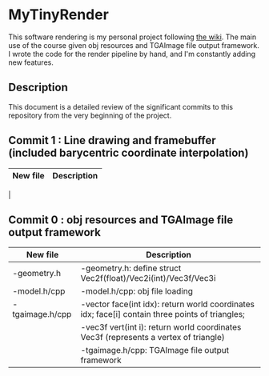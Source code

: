 # MyTinyRender

This software rendering is my personal project following [the wiki](https://github.com/ssloy/tinyrenderer). The main use of the course given obj resources and TGAImage file output framework. I wrote the code for the render pipeline by hand, and I'm constantly adding new features.

## Description
This document is a detailed review of the significant commits to this repository from the very beginning of the project. 


## Commit 1 : Line drawing and framebuffer (included barycentric coordinate interpolation)

| New file                | Description              |
| :-----------------------|:-------------------------|
| 

## Commit 0 : obj resources and TGAImage file output framework
| New file                | Description              |
|  -----------------------|  ------------------------|
| -geometry.h             | -geometry.h: define struct Vec2f(float)/Vec2i(int)/Vec3f/Vec3i
| -model.h/cpp            | -model.h/cpp: obj file loading
| -tgaimage.h/cpp         |   -vector<int> face(int idx): return world coordinates idx; face[i] contain three points of triangles;
|                         |   -vec3f vert(int i): return world coordinates Vec3f (represents a vertex of triangle)
|                         | -tgaimage.h/cpp: TGAImage file output framework
  
